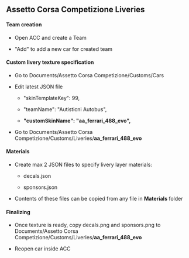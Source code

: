 ## Assetto Corsa Competizione Liveries

#### Team creation

- Open ACC and create a Team

- "Add" to add a new car for created team

#### Custom livery texture specification

- Go to Documents/Assetto Corsa Competizione/Customs/Cars

- Edit latest JSON file

	- "skinTemplateKey": 99,
	
	- "teamName": "Autisticni Autobus",
	
	- **"customSkinName": "aa_ferrari_488_evo",**

- Go to Documents/Assetto Corsa Competizione/Customs/Liveries/**aa_ferrari_488_evo**

#### Materials

- Create max 2 JSON files to specify livery layer materials: 
	
	- decals.json 
	
	- sponsors.json

- Contents of these files can be copied from any file in **Materials** folder

#### Finalizing

- Once texture is ready, copy decals.png and sponsors.png to Documents/Assetto Corsa Competizione/Customs/Liveries/**aa_ferrari_488_evo**

- Reopen car inside ACC